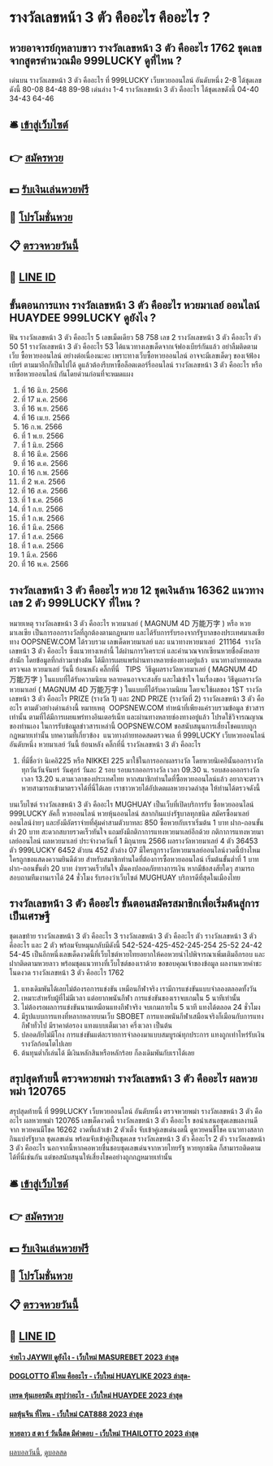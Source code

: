 # รางวัลเลขหน้า 3 ตัว คืออะไร คืออะไร ?
## หวยอาจารย์กุหลาบขาว รางวัลเลขหน้า 3 ตัว คืออะไร 1762 ชุดเลขจากสูตรคำนวณมือ 999LUCKY ดูที่ไหน ?
เด่นบน รางวัลเลขหน้า 3 ตัว คืออะไร ที่ 999LUCKY เว็บหวยออนไลน์ อันดับหนึ่ง 2-8 ได้ชุดเลขดังนี้
80-08
84-48
89-98
เด่นล่าง 1-4 รางวัลเลขหน้า 3 ตัว คืออะไร ได้ชุดเลขดังนี้
04-40
34-43
64-46

## 🛎 [เข้าสู่เว็บไซต์](https://bit.ly/3BG5bNw)
## 👉 [สมัครหวย](https://bit.ly/3BG5bNw)
## 💵 [รับเงินเล่นหวยฟรี](https://bit.ly/3C3mvgS)
## 👑 [โปรโมชั่นหวย](https://bit.ly/3C3mvgS)
## 📋 [ตรวจหวยวันนี้](https://bit.ly/3C3mvgS)
## 📱 [LINE ID](https://bit.ly/3C3mvgS)

## ขั้นตอนการแทง รางวัลเลขหน้า 3 ตัว คืออะไร หวยมาเลย์ ออนไลน์ HUAYDEE 999LUCKY ดูยังไง ?
ฟัน รางวัลเลขหน้า 3 ตัว คืออะไร 5
เลขเม็ดเดียว 58 758
เลข 2 รางวัลเลขหน้า 3 ตัว คืออะไร ตัว 50 51 รางวัลเลขหน้า 3 ตัว คืออะไร 53
ได้แนวทางเลขเด็ดจากเจ้ฟองเบียร์กันแล้ว อย่าลืมติดตามเว็บ ซื้อหวยออนไลน์ อย่างต่อเนื่องนะคะ เพราะทางเว็บซื้อหวยออนไลน์ อาจจะมีเลขเด็ดๆ ของเจ้ฟ้องเบียร์ ตามมาอีกก็เป็นไปได้ ดูแล้วต้องรีบหาซื้อล็อตเตอร์รี่ออนไลน์ รางวัลเลขหน้า 3 ตัว คืออะไร หรือหาซื้อหวยออนไลน์ กันโดยด่วนก่อนที่จะหมดแผง
1. ที่ 16 มิ.ย. 2566
2. ที่ 17 ม.ค. 2566
3. ที่ 16 พ.ย. 2566
4. ที่ 16 เม.ย. 2566
5. 16 ก.พ. 2566
6. ที่ 1 พ.ย. 2566
7. ที่ 1 มิ.ย. 2566
8. ที่ 16 มี.ค. 2566
9. ที่ 16 ต.ค. 2566
10. ที่ 16 ก.พ. 2566
11. ที่ 2 พ.ค. 2566
12. ที่ 16 ส.ค. 2566
13. ที่ 1 ธ.ค. 2566
14. ที่ 1 ก.ย. 2566
15. ที่ 1 ก.พ. 2566
16. ที่ 1 มี.ค. 2566
17. ที่ 1 ส.ค. 2566
18. ที่ 1 ต.ค. 2566
19. 1 มี.ค. 2566
20. ที่ 16 พ.ค. 2566

## รางวัลเลขหน้า 3 ตัว คืออะไร หวย 12 ชุดเงินล้าน 16362 แนวทางเลข 2 ตัว 999LUCKY ที่ไหน ?
หมายเหตุ รางวัลเลขหน้า 3 ตัว คืออะไร หวยมาเลย์ ( MAGNUM 4D 万能万字 ) หรือ หวยมาเลเซีย เป็นการออกรางวัลที่ถูกต้องตามกฎหมาย และได้รับการรับรองจากรัฐบาลของประเทศมาเลเชีย
ทาง OOPSNEW.COM ได้รวบรวม เลขเด็ดหวยมาเลย์ และ แนวทางหวยมาเลย์  211164  รางวัลเลขหน้า 3 ตัว คืออะไร ซึ่งแนวทางเหล่านี้ ได้ผ่านการวิเคราะห์ และคำนวณจากเซียนหวยชื่อดังหลายสำนัก โดยข้อมูลที่กล่าวมาข่างต้น ได้มีการเผยแพร่ผ่านทางหลายช่องทางอยู่แล้ว
 แนวทางถ่ายทอดสดตรวจผล หวยมาเลย์ วันนี้ ย้อนหลัง คลิ๊กที่นี่  
TIPS  วิธีดูผลรางวัลหวยมาเลย์ ( MAGNUM 4D 万能万字 ) ในแบบที่ได้รับความนิยม
หลายคนอาจจะสงสัย และไม่เข้าใจ ในเรื่องของ วิธีดูผลรางวัล หวยมาเลย์ ( MAGNUM 4D 万能万字 ) ในแบบที่ได้รับความนิยม โดยจะใช้ผลของ 1ST รางวัลเลขหน้า 3 ตัว คืออะไร PRIZE (รางวัล 1) และ 2ND PRIZE (รางวัลที่ 2) รางวัลเลขหน้า 3 ตัว คืออะไร ตามตัวอย่างด่านล่างนี้
หมายเหตุ  OOPSNEW.COM ทำหน้าที่เพียงแค่รวบรวมข้อมูล ข่าวสาร เท่านั้น ตามที่ได้มีการเผยแพร่ทางอินเตอร์เน็ท และผ่านทางหลายช่องทางอยู่แล้ว โปรดใช้วิจารณญาณของท่านเอง ในการรับข้อมูลข่าวสารเหล่านี้ OOPSNEW.COM ขอสนับสนุนการเสี่ยงโชคแบบถูกกฎหมายเท่านั้น
บทความที่เกี่ยวข้อง
 แนวทางถ่ายทอดสดตรวจผล ที่ 999LUCKY เว็บหวยออนไลน์ อันดับหนึ่ง หวยมาเลย์ วันนี้ ย้อนหลัง คลิ๊กที่นี่ รางวัลเลขหน้า 3 ตัว คืออะไร  
1. ที่มีชื่อว่า นิเคอิ225 หรือ NIKKEI 225 มาใช้ในการออกผลรางวัล โดยหวยนิเคอินั้นออกรางวัลทุกวันวันจันทร์ วันศุกร์ วันละ 2 รอบ รอบแรกออกรางวัล เวลา 09.30 น. รอบสองออกรางวัล เวลา 13.20 น.ตามเวลาของประเทศไทย หากสมาชิกท่านใดที่ซื้อหวยออนไลน์แล้ว อยากจะตรวจหวยสามารถเข้ามาตรวจได้ที่นี่ได้เลย เราชาวหวยได้อัปเดตผลหวยงวดล่าสุด ให้ท่านได้ตรวจดังนี้

บนเว็บไซต์ รางวัลเลขหน้า 3 ตัว คืออะไร MUGHUAY เป็นเว็บที่เปิดบริการรับ ซื้อหวยออนไลน์ 999LUCKY ลัคกี้ หวยออนไลน์ หวยหุ้นออนไลน์ สลากกินแบ่งรัฐบาลทุกชนิด สมัครซื้อมาเลย์ออนไลน์ง่ายๆ และยังมีอัตราจ่ายที่คุ้มค่าสามตัวบาทละ 850 ซื้อหวยกับเราเริ่มต้น 1 บาท ฝาก-ถอนขั้นต่ำ 20 บาท สะดวกสบายรวดเร็วทันใจ แถมยังมีกติกาการแทงหวยมาเลย์อีกด้วย
กติกาการแทงหวยมาเลย์ออนไลน์
ผลหวยมาเลย์ ประจำงวดวันที่ 1 มิถุนายน 2566 ผลรางวัลหวยมาเลย์ 4 ตัว 36453 ตัว 999LUCKY 6452 ตัวบน 452 ตัวล่าง 07 มีใครถูกรางวัลหวยมาเลย์ออนไลน์งวดนี้บ้างไหม ใครถูกขอแสดงความยินดีด้วย สำหรับสมาชิกท่านใดที่ต้องการซื้อหวยออนไลน์ เริ่มต้นขั้นต่ำที่ 1 บาท ฝาก-ถอนขั้นต่ำ 20 บาท ง่ายรวดเร็วทันใจ มั่นคงปลอดภัยทางการเงิน หากมีข้อสงสัยใดๆ สามารถสอบถามทีมงานเราได้ 24 ชั่วโมง รับรองว่าเว็บไซต์ MUGHUAY บริการดีที่สุดในเมืองไทย

## รางวัลเลขหน้า 3 ตัว คืออะไร ขั้นตอนสมัครสมาชิกเพื่อเริ่มต้นสู่การเป็นเศรษฐี
ชุดเลขท้าย รางวัลเลขหน้า 3 ตัว คืออะไร 3 รางวัลเลขหน้า 3 ตัว คืออะไร ตัว รางวัลเลขหน้า 3 ตัว คืออะไร และ 2 ตัว พร้อมจับหมุนกลับมีดังนี้
542-524-425-452-245-254
25-52
24-42
54-45
เป็นอีกหนึ่งเลขเด็ดงวดนี้ที่เว็บไซต์หวยไทยอยากให้คอหวยนำไปพิจารณาเพิ่มเติมอีกรอบ และฝากติดตามหวยลาว พร้อมชุดแนวทางที่เว็บไซต์ของเราด้วย
ขอขอบคุณเจ้าของข้อมูล
ผลงานหวยคำชะโนดงวด รางวัลเลขหน้า 3 ตัว คืออะไร 1762

1. แทงเดิมพันได้เลยไม่ต้องรอการแข่งขัน เหมือนกีฬาจริง เรามีการแข่งขันแบบจำลองตลอดทั้งวัน
2. เหมาะสำหรับผู้ที่ไม่มีเวลา แต่อยากพนันกีฬา การแข่งขันของเราจบเกมใน 5 นาทีเท่านั้น
3. ไม่ต้องรอผลการแข่งขันนานเหมือนแทงกีฬาจริง จบเกมภายใน 5 นาที แทงได้ตลอด 24 ชั่วโมง
4. มีรูปแบบการแทงที่หลากหลายบนเว็บ SBOBET การแทงพนันกีฬาเสมือนจริงก็เมือนกับการแทงกีฬาทั่วไป มีราคาต่อรอง แทงแบบเต็มเวลา ครึ่งเวลา เป็นต้น
5. ปลอดภัยไม่มีโกง การแข่งขันแต่ละรายการจำลองมาแบบสมบูรณ์ทุกประการ แทงถูกเท่าไหร่รับเงินรางวัลก้อนโตไปเลย
6. ต้นทุนต่ำก็เล่นได้ มีเงินหลักสินหรือหลักร้อย ก็ลงเดิมพันกับเราได้เลย

## สรุปสุดท้ายนี้ ตรวจหวยพม่า รางวัลเลขหน้า 3 ตัว คืออะไร ผลหวยพม่า 120765
สรุปสุดท้ายนี้ ที่ 999LUCKY เว็บหวยออนไลน์ อันดับหนึ่ง ตรวจหวยพม่า รางวัลเลขหน้า 3 ตัว คืออะไร ผลหวยพม่า 120765 เลขเด็ดงวดนี้ รางวัลเลขหน้า 3 ตัว คืออะไร ขอนำเสนอชุดเลขผลงานดีจาก หวยคนมีโชค 16262 งวดที่แล้วเข้า 2 ตัวเต็ง จับเข้าคู่เลขเด่นงดนี้ ดูหวยคนชี้โชค แนวทางสลากกินแบ่งรัฐบาล ชุดเลขเด่น พร้อมจับเข้าคู่เป็นชุดเลข รางวัลเลขหน้า 3 ตัว คืออะไร 2 ตัว รางวัลเลขหน้า 3 ตัว คืออะไร นอกจากนี้หากคอหวยชื่นชอบชุดเลขเด่นจากหวยไทยรัฐ หวยทุกชนิด ก็สามารถติดตามได้ที่นี่เช่นกัน แต่ขอสนับสนุนให้เสี่ยงโชคอย่างถูกกฎหมายเท่านั้น

## 🛎 [เข้าสู่เว็บไซต์](https://bit.ly/3BG5bNw)
## 👉 [สมัครหวย](https://bit.ly/3BG5bNw)
## 💵 [รับเงินเล่นหวยฟรี](https://bit.ly/3C3mvgS)
## 👑 [โปรโมชั่นหวย](https://bit.ly/3C3mvgS)
## 📋 [ตรวจหวยวันนี้](https://bit.ly/3C3mvgS)
## 📱 [LINE ID](https://bit.ly/3C3mvgS)

#### [จ่ายไว JAYWII ดูยังไง - เว็บใหม่ MASUREBET 2023 ล่าสุด](https://atom.io/themes/จ่ายไว%20jaywii%20ดูยังไง%20-%20เว็บใหม่%20masurebet%202023%20ล่าสุด)
#### [DOGLOTTO ดีไหม คืออะไร - เว็บใหม่ HUAYLIKE 2023 ล่าสุด-](https://atom.io/themes/doglotto%20ดีไหม%20คืออะไร%20-%20เว็บใหม่%20huaylike%202023%20ล่าสุด-)
#### [เทรด หุ้นเยอรมัน สรุปว่าอะไร - เว็บใหม่ HUAYDEE 2023 ล่าสุด](https://atom.io/themes/เทรด%20หุ้นเยอรมัน%20สรุปว่าอะไร%20-%20เว็บใหม่%20huaydee%202023%20ล่าสุด)
#### [ผลหุ้นจีน ที่ไหน - เว็บใหม่ CAT888 2023 ล่าสุด](https://atom.io/themes/ผลหุ้นจีน%20ที่ไหน%20-%20เว็บใหม่%20cat888%202023%20ล่าสุด)
#### [หวยลาว ส ตา ร์ วันนี้สด มีคำตอบ - เว็บใหม่ THAILOTTO 2023 ล่าสุด](https://atom.io/themes/หวยลาว%20ส%20ตา%20ร์%20วันนี้สด%20มีคำตอบ%20-%20เว็บใหม่%20thailotto%202023%20ล่าสุด)

[ผลบอลวันนี้](https://siamsport.tv "ผลบอลวันนี้"), [ดูบอลสด](https://siamsport.tv/ดูบอลสด "ดูบอลสด")